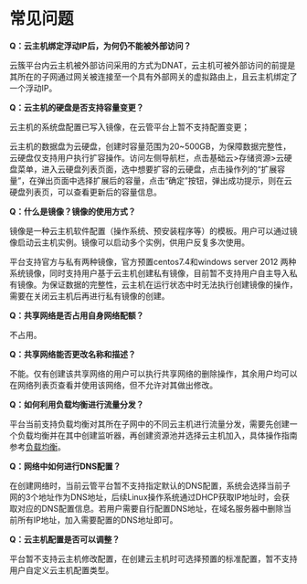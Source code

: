 # 常见问题

**Q：云主机绑定浮动IP后，为何仍不能被外部访问？**

云簇平台内云主机被外部访问采用的方式为DNAT，云主机可被外部访问的前提是其所在的子网通过网关被连接至一个具有外部网关的虚拟路由上，且云主机绑定了一个浮动IP。

**Q：云主机的硬盘是否支持容量变更？**

云主机的系统盘配置已写入镜像，在云管平台上暂不支持配置变更；

云主机的数据盘为云硬盘，创建时容量范围为20~500GB，为保障数据完整性，云硬盘仅支持用户执行扩容操作。访问左侧导航栏，点击基础云>存储资源>云硬盘菜单，进入云硬盘列表页面，选中想要扩容的云硬盘，点击操作列的“扩展容量”，在弹出页面中选择扩展后的容量，点击“确定”按钮，弹出成功提示，则在云硬盘列表页，可以查看更新后的容量信息。

**Q：什么是镜像？镜像的使用方式？**

镜像是一种云主机软件配置（操作系统、预安装程序等）的模板。用户可以通过镜像启动云主机实例。镜像可以启动多个实例，供用户反复多次使用。

平台支持官方与私有两种镜像，官方预置centos7.4和windows server 2012 两种系统镜像，同时支持用户基于云主机创建私有镜像，目前暂不支持用户自主导入私有镜像。为保证数据的完整性，云主机在运行状态中时无法执行创建镜像的操作，需要在关闭云主机后再进行私有镜像的创建。

**Q：共享网络是否占用自身网络配额？**

不占用。

**Q：共享网络能否更改名称和描述？**

不能。仅有创建该共享网络的用户可以执行共享网络的删除操作，其余用户均可以在网络列表页查看并使用该网络，但不允许对其做出修改。

**Q：如何利用负载均衡进行流量分发？**

平台当前支持负载均衡对其所在子网中的不同云主机进行流量分发，需要先创建一个负载均衡并在其中创建监听器，再创建资源池并选择云主机加入，具体操作指南参考[负载均衡](https://github.com/jdcloudcom/cn/blob/cn-jdstack-hci/documentation/Proprietary-Cloud/JDStack-HCI/Operation-Guide/LBaaS.md)。

**Q：网络中如何进行DNS配置？**

在创建网络时，当前云管平台暂不支持指定默认的DNS配置，系统会选择当前子网的3个地址作为DNS地址，后续Linux操作系统通过DHCP获取IP地址时，会获取对应的DNS配置信息。若用户需要自行配置DNS地址，在域名服务器中删除当前所有IP地址，加入需要配置的DNS地址即可。

**Q：云主机配置是否可以调整？**

平台暂不支持云主机修改配置，在创建云主机时可选择预置的标准配置，暂不支持用户自定义云主机配置类型。

